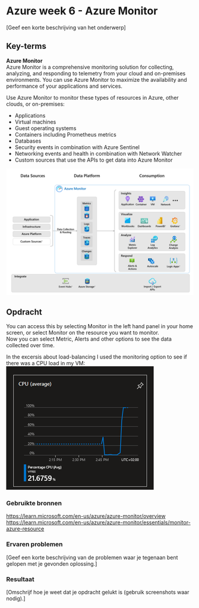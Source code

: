 # Azure week 6 - Azure Monitor
[Geef een korte beschrijving van het onderwerp]

## Key-terms
**Azure Monitor**  
Azure Monitor is a comprehensive monitoring solution for collecting, analyzing, and responding to telemetry from your cloud and on-premises environments. You can use Azure Monitor to maximize the availability and performance of your applications and services.  

Use Azure Monitor to monitor these types of resources in Azure, other clouds, or on-premises:
- Applications
- Virtual machines
- Guest operating systems
- Containers including Prometheus metrics
- Databases
- Security events in combination with Azure Sentinel
- Networking events and health in combination with Network Watcher
- Custom sources that use the APIs to get data into Azure Monitor  
  
![](https://github.com/techgrounds/techgrounds-Rogier1978/blob/main/00_includes/07_Azure_03/AZ_14%20-%2003%20azure%20monitor.png)  


## Opdracht  
You can access this by selecting Monitor in the left hand panel in your home screen, or select Monitor on the resource you want to monitor.  
Now you can select Metric, Alerts and other options to see the data collected over time.  

In the excersis about load-balancing I used  the monitoring option to see if there was a CPU load in my VM:  
![](https://github.com/techgrounds/techgrounds-Rogier1978/blob/main/00_includes/06_Azure-2/AZ_11%2007%20cpu%20graph.png)  



### Gebruikte bronnen
https://learn.microsoft.com/en-us/azure/azure-monitor/overview  
https://learn.microsoft.com/en-us/azure/azure-monitor/essentials/monitor-azure-resource  


### Ervaren problemen
[Geef een korte beschrijving van de problemen waar je tegenaan bent gelopen met je gevonden oplossing.]

### Resultaat
[Omschrijf hoe je weet dat je opdracht gelukt is (gebruik screenshots waar nodig).]
